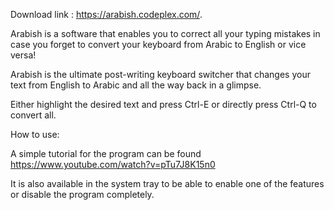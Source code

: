 Download link : https://arabish.codeplex.com/.

Arabish is a software that enables you to correct all your typing mistakes in case you forget to convert your keyboard from Arabic to English or vice versa!

Arabish is the ultimate post-writing keyboard switcher that changes your text from English to Arabic and all the way back in a glimpse.

Either highlight the desired text and press Ctrl-E or directly press Ctrl-Q to convert all.

How to use:

A simple tutorial for the program can be found https://www.youtube.com/watch?v=pTu7J8K15n0

It is also available in the system tray to be able to enable one of the features or disable the program completely.
